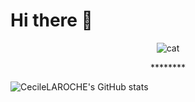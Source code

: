 # Hi there 👋

<p align="center"><img src="https://media4.giphy.com/media/v1.Y2lkPTc5MGI3NjExYXo2eWY4enM1MWQ5Mzh3em1ydGxwaGtmbHlsaXhxNHRpbm40c3huciZlcD12MV9pbnRlcm5hbF9naWZfYnlfaWQmY3Q9Zw/JuFwy0zPzd6jC/giphy.gif" alt="cat" /><!-- markdownlint-disable-line MD033 --></p>  

  <p align="center">********</p>

![CecileLAROCHE's GitHub stats](https://github-readme-stats.vercel.app/api?username=CecileLAROCHE&theme=tokyonight&show_icons=true)
